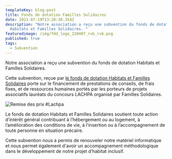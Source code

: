```yaml
---
templateKey: blog-post
title: Fonds de dotation Familles Solidaires
date: 2021-07-19T13:20:30.354Z
description: "Notre association a reçu une subvention du fonds de dotation
  Habitats et Familles Solidaires. "
featuredimage: /img/fdd_logo_210407_rvb_rvb.png
published: true
tags:
  - Subvention
---
```

Notre association a reçu une subvention du fonds de dotation Habitats et Familles Solidaires. 

Cette subvention, reçue par [le fonds de dotation Habitats et Familles Solidaires](https://fonds-hfs.fr/) porte sur le financement de prestations de conseils, de frais fixes, et de ressources humaines portés par les porteurs de projets associatifs lauréats du concours LACHPA organisé par Familles Solidaires.

![Remise des prix #Lachpa](/img/remise-des-prix2.jpg "Remise des prix #Lachpa")

Le fonds de dotation Habitats et Familles Solidaires soutient toute action d’intérêt général contribuant à l’hébergement ou au logement, à l’amélioration des conditions de vie, à l’insertion ou à l’accompagnement de toute personne en situation précaire.

Cette subvention nous a permis de renouveler notre matériel informatique et nous permet également d'avoir un accompagnement méthodologique dans le développement de notre projet d’habitat inclusif.
